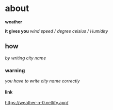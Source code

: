 # about
__weather__

**it gives you** *wind speed* / *degree celsius* / *Humidity*

## how
*by writing city name*

### warning 
*you have to write city name correctly*

#### link
https://weather-n-0.netlify.app/
